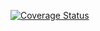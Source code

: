 
[![Coverage Status](https://coveralls.io/repos/github/OpenMAVN/MAVN.Service.NotificationSystem/badge.svg?branch=master)](https://coveralls.io/github/OpenMAVN/MAVN.Service.NotificationSystem?branch=master)